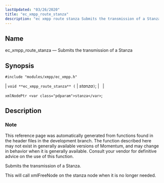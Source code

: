 ```yaml
---
lastUpdated: "03/26/2020"
title: "ec_xmpp_route_stanza"
description: "ec xmpp route stanza Submits the transmission of a Stanza void ec xmpp route stanza stanza xml Node Ptr stanza This reference page was automatically generated from functions found in the header files in the development branch The function described here may not exist in generally available versions of Momentum..."
---
```


<a name="apis.ec_xmpp_route_stanza"></a> 
## Name

ec_xmpp_route_stanza — Submits the transmission of a Stanza

## Synopsis

`#include "modules/xmpp/ec_xmpp.h"`

| `void **ec_xmpp_route_stanza** (` | <var class="pdparam">stanza</var>`)`; |   |

`xmlNodePtr <var class="pdparam">stanza</var>`;<a name="idp64600528"></a> 
## Description

### Note

This reference page was automatically generated from functions found in the header files in the development branch. The function described here may not exist in generally available versions of Momentum, and may change in behavior when it is generally available. Consult your vendor for definitive advice on the use of this function.

Submits the transmission of a Stanza.

This will call xmlFreeNode on the stanza node when it is no longer needed.